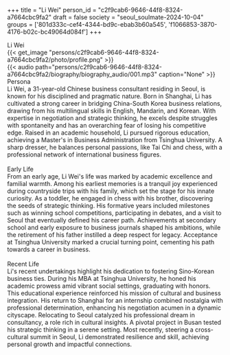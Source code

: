 +++
title = "Li Wei"
person_id = "c2f9cab6-9646-44f8-8324-a7664cbc9fa2"
draft = false
society = "seoul_soulmate-2024-10-04"
groups = ['801d333c-cef4-4344-bd9c-ebab3b60a545', 'f1066853-3870-4176-b02c-bc49064d084f']
+++
<script>
(function() {
    const personId = "c2f9cab6-9646-44f8-8324-a7664cbc9fa2";
    const societyId = "seoul_soulmate-2024-10-04";

    // Set the selected person and society in localStorage
    localStorage.setItem('selectedPerson', personId);
    localStorage.setItem('selectedSociety', societyId);

    // Automatically set the dropdowns based on this person's data
    const societySelect = document.getElementById('society-select');
    const personSelect = document.getElementById('person-select');

    if (societySelect) {
    societySelect.value = societyId;
    }
    if (personSelect) {
    personSelect.value = personId;
    }
})();
</script><div class="h1_1_right">Li Wei</div>{{< get_image "persons/c2f9cab6-9646-44f8-8324-a7664cbc9fa2/photo/profile.png" >}}
<br>
{{< audio
    path="persons/c2f9cab6-9646-44f8-8324-a7664cbc9fa2/biography/biography_audio/001.mp3" 
    caption="None"
>}}
<br>
<div class="h2">Persona</div><div class="plain">Li Wei, a 31-year-old Chinese business consultant residing in Seoul, is known for his disciplined and pragmatic nature. Born in Shanghai, Li has cultivated a strong career in bridging China-South Korea business relations, drawing from his multilingual skills in English, Mandarin, and Korean. With expertise in negotiation and strategic thinking, he excels despite struggles with spontaneity and has an overarching fear of losing his competitive edge. Raised in an academic household, Li pursued rigorous education, achieving a Master's in Business Administration from Tsinghua University. A sharp dresser, he balances personal passions, like Tai Chi and chess, with a professional network of international business figures.</div><br>
<div class="h2">Early Life</div><div class="plain">From an early age, Li Wei's life was marked by academic excellence and familial warmth. Among his earliest memories is a tranquil joy experienced during countryside trips with his family, which set the stage for his innate curiosity. As a toddler, he engaged in chess with his brother, discovering the seeds of strategic thinking. His formative years included milestones such as winning school competitions, participating in debates, and a visit to Seoul that eventually defined his career path. Achievements at secondary school and early exposure to business journals shaped his ambitions, while the retirement of his father instilled a deep respect for legacy. Acceptance at Tsinghua University marked a crucial turning point, cementing his path towards a career in business.</div><br>
<div class="h2">Recent Life</div><div class="plain">Li's recent undertakings highlight his dedication to fostering Sino-Korean business ties. During his MBA at Tsinghua University, he honed his academic prowess amid vibrant social settings, graduating with honors. This educational experience reinforced his mission of cultural and business integration. His return to Shanghai for an internship combined nostalgia with professional determination, enhancing his negotiation acumen in a dynamic cityscape. Relocating to Seoul catalyzed his professional dream in consultancy, a role rich in cultural insights. A pivotal project in Busan tested his strategic thinking in a serene setting. Most recently, steering a cross-cultural summit in Seoul, Li demonstrated resilience and skill, achieving personal growth and impactful connections.</div><br>
